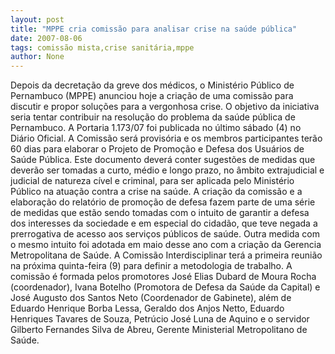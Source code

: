```yaml
---
layout: post
title: "MPPE cria comissão para analisar crise na saúde pública"
date: 2007-08-06
tags: comissão mista,crise sanitária,mppe
author: None
---
```

Depois da decreta&ccedil;&atilde;o da greve dos m&eacute;dicos, o Minist&eacute;rio P&uacute;blico de Pernambuco (MPPE) anunciou hoje a cria&ccedil;&atilde;o de uma comiss&atilde;o para discutir e propor solu&ccedil;&otilde;es para a vergonhosa crise.
O objetivo da iniciativa seria tentar contribuir na resolu&ccedil;&atilde;o do problema da sa&uacute;de p&uacute;blica de Pernambuco. 
A Portaria 1.173/07 foi publicada no &uacute;ltimo s&aacute;bado (4) no Di&aacute;rio Oficial. A Comiss&atilde;o ser&aacute; provis&oacute;ria e os membros participantes ter&atilde;o 60 dias para elaborar o Projeto de Promo&ccedil;&atilde;o e Defesa dos Usu&aacute;rios de Sa&uacute;de P&uacute;blica. 
Este documento dever&aacute; conter sugest&otilde;es de medidas que dever&atilde;o ser tomadas a curto, m&eacute;dio e longo prazo, no &acirc;mbito extrajudicial e judicial de natureza c&iacute;vel e criminal, para ser aplicada pelo Minist&eacute;rio P&uacute;blico na atua&ccedil;&atilde;o contra a crise na sa&uacute;de. 
A cria&ccedil;&atilde;o da comiss&atilde;o e a elabora&ccedil;&atilde;o do relat&oacute;rio de promo&ccedil;&atilde;o de defesa fazem parte de uma s&eacute;rie de medidas que est&atilde;o sendo tomadas com o intuito de garantir a defesa dos interesses da sociedade e em especial do cidad&atilde;o, que teve negada a prerrogativa de acesso aos servi&ccedil;os p&uacute;blicos de sa&uacute;de. Outra medida com o mesmo intuito foi adotada em maio desse ano com a cria&ccedil;&atilde;o da Gerencia Metropolitana de Sa&uacute;de.
A Comiss&atilde;o Interdisciplinar ter&aacute; a primeira reuni&atilde;o na pr&oacute;xima quinta-feira (9) para definir a metodologia de trabalho. 
A comiss&atilde;o &eacute; formada pelos promotores Jos&eacute; Elias Dubard de Moura Rocha (coordenador), Ivana Botelho (Promotora de Defesa da Sa&uacute;de da Capital) e Jos&eacute; Augusto dos Santos Neto (Coordenador de Gabinete), al&eacute;m de Eduardo Henrique Borba Lessa, Geraldo dos Anjos Netto, Eduardo Henriques Tavares de Souza, Petr&uacute;cio Jos&eacute; Luna de Aquino e o servidor Gilberto Fernandes Silva de Abreu, Gerente Ministerial Metropolitano de Sa&uacute;de.
 